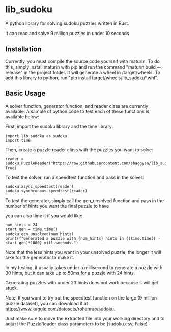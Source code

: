 # lib_sudoku

A python library for solving sudoku puzzles written in Rust.

It can read and solve 9 million puzzles in under 10 seconds.

## Installation

Currently, you must compile the source code yourself with maturin. To do this, simply install maturin with pip and run the command "maturin build --release" in the project folder.
It will generate a wheel in /target/wheels. To add this library to python, run "pip install target/wheels/lib_sudoku*.whl".

## Basic Usage

A solver function, generator function, and reader class are currently available. A sample of python code to test each of these functions is available below:

First, import the sudoku library and the time library:

```
import lib_sudoku as sudoku
import time
```

Then, create a puzzle reader class with the puzzles you want to solve:

```
reader = sudoku.PuzzleReader("https://raw.githubusercontent.com/shaggysa/lib_sudoku/master/puzzles.csv", True)
```

To test the solver, run a speedtest function and pass in the solver:

```
sudoku.async_speedtest(reader)
sudoku.synchronous_speedtest(reader)
```

To test the generator, simply call the gen_unsolved function and pass in the number of hints you want the final puzzle to have

you can also time it if you would like: 
```
num_hints = 24
start_gen = time.time()
sudoku.gen_unsolved(num_hints)
print(f"Generated a puzzle with {num_hints} hints in {(time.time() - start_gen)*1000} milliseconds.")
```

Note that the less hints you want in your unsolved puzzle, the longer it will take for the generator to make it.

In my testing, it usually takes under a millisecond to generate a puzzle with 30 hints, but it can take up to 50ms for a puzzle with 24 hints.

Generating puzzles with under 23 hints does not work because it will get stuck.

Note: If you want to try out the speedtest function on the large (9 million puzzle dataset), you can download it at https://www.kaggle.com/datasets/rohanrao/sudoku.

Just make sure to move the extracted file into your working directory and to adjust the PuzzleReader class parameters to be (sudoku.csv, False)